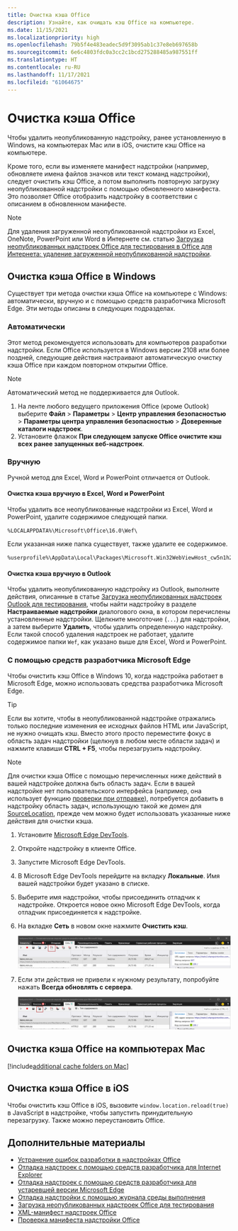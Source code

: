 ```yaml
---
title: Очистка кэша Office
description: Узнайте, как очищать кэш Office на компьютере.
ms.date: 11/15/2021
ms.localizationpriority: high
ms.openlocfilehash: 79b5f4e483eadec5d9f3095ab1c37e8eb697658b
ms.sourcegitcommit: 6e6c4803fdc0a3cc2c1bcd275288485a987551ff
ms.translationtype: HT
ms.contentlocale: ru-RU
ms.lasthandoff: 11/17/2021
ms.locfileid: "61064675"
---
```

# <a name="clear-the-office-cache"></a>Очистка кэша Office

Чтобы удалить неопубликованную надстройку, ранее установленную в Windows, на компьютерах Mac или в iOS, очистите кэш Office на компьютере.

Кроме того, если вы изменяете манифест надстройки (например, обновляете имена файлов значков или текст команд надстройки), следует очистить кэш Office, а потом выполнить повторную загрузку неопубликованной надстройки с помощью обновленного манифеста. Это позволяет Office отобразить надстройку в соответствии с описанием в обновленном манифесте.

> [!NOTE]
> Для удаления загруженной неопубликованной надстройки из Excel, OneNote, PowerPoint или Word в Интернете см. статью [Загрузка неопубликованных надстроек Office для тестирования в Office для Интернета: удаление загруженной неопубликованной надстройки](sideload-office-add-ins-for-testing.md#remove-a-sideloaded-add-in).

## <a name="clear-the-office-cache-on-windows"></a>Очистка кэша Office в Windows

Существует три метода очистки кэша Office на компьютере с Windows: автоматически, вручную и с помощью средств разработчика Microsoft Edge. Эти методы описаны в следующих подразделах.

### <a name="automatically"></a>Автоматически

Этот метод рекомендуется использовать для компьютеров разработки надстройки. Если Office используется в Windows версии 2108 или более поздней, следующие действия настраивают автоматическую очистку кэша Office при каждом повторном открытии Office.

> [!NOTE]
> Автоматический метод не поддерживается для Outlook.

1. На ленте любого ведущего приложения Office (кроме Outlook) выберите **Файл** > **Параметры** > **Центр управления безопасностью** > **Параметры центра управления безопасностью** > **Доверенные каталоги надстроек**.
1. Установите флажок **При следующем запуске Office очистите кэш всех ранее запущенных веб-надстроек**.

### <a name="manually"></a>Вручную

Ручной метод для Excel, Word и PowerPoint отличается от Outlook.

#### <a name="manually-clear-the-cache-in-excel-word-and-powerpoint"></a>Очистка кэша вручную в Excel, Word и PowerPoint

Чтобы удалить все неопубликованные надстройки из Excel, Word и PowerPoint, удалите содержимое следующей папки.

```
%LOCALAPPDATA%\Microsoft\Office\16.0\Wef\
```

Если указанная ниже папка существует, также удалите ее содержимое.

```
%userprofile%\AppData\Local\Packages\Microsoft.Win32WebViewHost_cw5n1h2txyewy\AC\#!123\INetCache\
```

#### <a name="manually-clear-the-cache-in-outlook"></a>Очистка кэша вручную в Outlook

Чтобы удалить неопубликованную надстройку из Outlook, выполните действия, описанные в статье [Загрузка неопубликованных надстроек Outlook для тестирования](../outlook/sideload-outlook-add-ins-for-testing.md), чтобы найти надстройку в разделе **Настраиваемые надстройки** диалогового окна, в котором перечислены установленные надстройки. Щелкните многоточие (`...`) для надстройки, а затем выберите **Удалить**, чтобы удалить определенную надстройку. Если такой способ удаления надстроек не работает, удалите содержимое папки `Wef`, как указано выше для Excel, Word и PowerPoint.

### <a name="using-the-microsoft-edge-developer-tools"></a>С помощью средств разработчика Microsoft Edge

Чтобы очистить кэш Office в Windows 10, когда надстройка работает в Microsoft Edge, можно использовать средства разработчика Microsoft Edge.

> [!TIP]
> Если вы хотите, чтобы в неопубликованной надстройке отражались только последние изменения ее исходных файлов HTML или JavaScript, не нужно очищать кэш. Вместо этого просто переместите фокус в область задач надстройки (щелкнув в любом месте области задач) и нажмите клавиши **CTRL + F5**, чтобы перезагрузить надстройку.

> [!NOTE]
> Для очистки кэша Office с помощью перечисленных ниже действий в вашей надстройке должна быть область задач. Если в вашей надстройке нет пользовательского интерфейса (например, она использует функцию [проверки при отправке](../outlook/outlook-on-send-addins.md)), потребуется добавить в надстройку область задач, использующую такой же домен для [SourceLocation](../reference/manifest/sourcelocation.md), прежде чем можно будет использовать указанные ниже действия для очистки кэша.

1. Установите [Microsoft Edge DevTools](https://www.microsoft.com/p/microsoft-edge-devtools-preview/9mzbfrmz0mnj).

2. Откройте надстройку в клиенте Office.

3. Запустите Microsoft Edge DevTools.

4. В Microsoft Edge DevTools перейдите на вкладку **Локальные**. Имя вашей надстройки будет указано в списке.

5. Выберите имя надстройки, чтобы присоединить отладчик к надстройке. Откроется новое окно Microsoft Edge DevTools, когда отладчик присоединяется к надстройке.

6. На вкладке **Сеть** в новом окне нажмите **Очистить кэш**.

    ![Снимок экрана Microsoft Edge DevTools с выделенной кнопкой "Очистить кэш"](../images/edge-devtools-clear-cache.png)

7. Если эти действия не привели к нужному результату, попробуйте нажать **Всегда обновлять с сервера**.

    ![Снимок экрана Microsoft Edge DevTools с выделенной кнопкой "Всегда обновлять с сервера"](../images/edge-devtools-refresh-from-server.png)

## <a name="clear-the-office-cache-on-mac"></a>Очистка кэша Office на компьютерах Mac

[!include[additional cache folders on Mac](../includes/mac-cache-folders.md)]

## <a name="clear-the-office-cache-on-ios"></a>Очистка кэша Office в iOS

Чтобы очистить кэш Office в iOS, вызовите `window.location.reload(true)` в JavaScript в надстройке, чтобы запустить принудительную перезагрузку. Также можно переустановить Office.

## <a name="see-also"></a>Дополнительные материалы

- [Устранение ошибок разработки в надстройках Office](troubleshoot-development-errors.md)
- [Отладка надстроек с помощью средств разработчика для Internet Explorer](debug-add-ins-using-f12-tools-ie.md)
- [Отладка надстроек с помощью средств разработчика для устаревшей версии Microsoft Edge](debug-add-ins-using-devtools-edge-legacy.md)
- [Отладка надстройки с помощью журнала среды выполнения](runtime-logging.md)
- [Загрузка неопубликованных надстроек Office для тестирования](sideload-office-add-ins-for-testing.md)
- [XML-манифест надстроек Office](../develop/add-in-manifests.md)
- [Проверка манифеста надстройки Office](troubleshoot-manifest.md)
